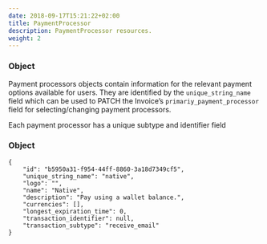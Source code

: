 ```yaml
---
date: 2018-09-17T15:21:22+02:00
title: PaymentProcessor
description: PaymentProcessor resources.
weight: 2
---
```


### Object

Payment processors objects contain information for the relevant payment options available for users. They are identified by the `unique_string_name` field which can be used to PATCH the Invoice’s `primariy_payment_processor` field for selecting/changing payment processors.

Each payment processor has a unique subtype and identifier field

### Object

```
{
    "id": "b5950a31-f954-44ff-8860-3a18d7349cf5",
    "unique_string_name": "native",
    "logo": "",
    "name": "Native",
    "description": "Pay using a wallet balance.",
    "currencies": [],
    "longest_expiration_time": 0,
    "transaction_identifier": null,
    "transaction_subtype": "receive_email"
}
```
